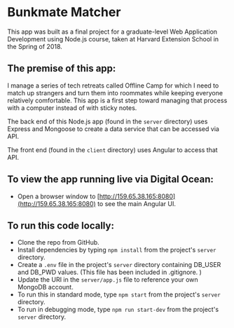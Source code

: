 # Bunkmate Matcher

This app was built as a final project for a graduate-level Web Application Development using Node.js course, taken at Harvard Extension School in the Spring of 2018.

## The premise of this app: 
I manage a series of tech retreats called Offline Camp for which I need to match up strangers and turn them into roommates while keeping everyone relatively comfortable. This app is a first step toward managing that process with a computer instead of with sticky notes. 

The back end of this Node.js app (found in the `server` directory) uses Express and Mongoose to create a data service that can be accessed via API. 

The front end (found in the `client` directory) uses Angular to access that API.

## To view the app running live via Digital Ocean: 
* Open a browser window to [http://159.65.38.165:8080](http://159.65.38.165:8080) to see the main Angular UI.

## To run this code locally: 
* Clone the repo from GitHub.
* Install dependencies by typing `npm install` from the project's `server` directory.
* Create a `.env` file in the project's `server` directory containing DB_USER and DB_PWD values. (This file has been included in .gitignore. ) 
* Update the URI in the `server/app.js` file to reference your own MongoDB account. 
* To run this in standard mode, type `npm start` from the project's `server` directory.
* To run in debugging mode, type `npm run start-dev` from the project's `server` directory. 
